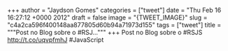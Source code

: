 
+++
author = "Jaydson Gomes"
categories = ["tweet"]
date = "Thu Feb 16 16:27:12 +0000 2012"
draft = false
image = "{TWEET_IMAGE}"
slug = "c4a2ca596f400148aa877805d60b94a71973d155"
tags = ["tweet"]
title = """Post no Blog sobre o #RSJ..."""
+++
Post no Blog sobre o #RSJS http://t.co/uqvpfmhJ #JavaScript
